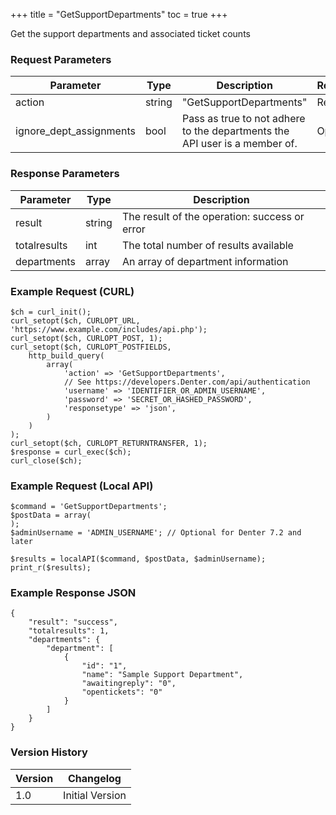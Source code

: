+++
title = "GetSupportDepartments"
toc = true
+++

Get the support departments and associated ticket counts

### Request Parameters

| Parameter | Type | Description | Required |
| --------- | ---- | ----------- | -------- |
| action | string | "GetSupportDepartments" | Required |
| ignore_dept_assignments | bool | Pass as true to not adhere to the departments the API user is a member of. | Optional |

### Response Parameters

| Parameter | Type | Description |
| --------- | ---- | ----------- |
| result | string | The result of the operation: success or error |
| totalresults | int | The total number of results available |
| departments | array | An array of department information |


### Example Request (CURL)

```
$ch = curl_init();
curl_setopt($ch, CURLOPT_URL, 'https://www.example.com/includes/api.php');
curl_setopt($ch, CURLOPT_POST, 1);
curl_setopt($ch, CURLOPT_POSTFIELDS,
    http_build_query(
        array(
            'action' => 'GetSupportDepartments',
            // See https://developers.Denter.com/api/authentication
            'username' => 'IDENTIFIER_OR_ADMIN_USERNAME',
            'password' => 'SECRET_OR_HASHED_PASSWORD',
            'responsetype' => 'json',
        )
    )
);
curl_setopt($ch, CURLOPT_RETURNTRANSFER, 1);
$response = curl_exec($ch);
curl_close($ch);
```


### Example Request (Local API)

```
$command = 'GetSupportDepartments';
$postData = array(
);
$adminUsername = 'ADMIN_USERNAME'; // Optional for Denter 7.2 and later

$results = localAPI($command, $postData, $adminUsername);
print_r($results);
```


### Example Response JSON

```
{
    "result": "success",
    "totalresults": 1,
    "departments": {
        "department": [
            {
                "id": "1",
                "name": "Sample Support Department",
                "awaitingreply": "0",
                "opentickets": "0"
            }
        ]
    }
}
```


### Version History

| Version | Changelog |
| ------- | --------- |
| 1.0 | Initial Version |
